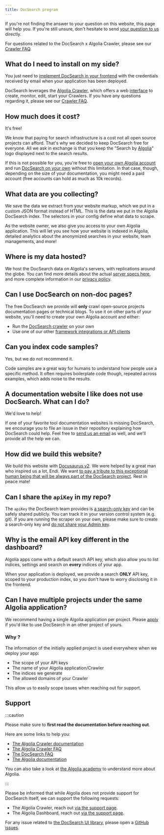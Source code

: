 ```yaml
---
title: DocSearch program
---
```


If you're not finding the answer to your question on this website, this page will help you. If you're still unsure, don't hesitate to send [your question to us][1] directly.

For questions related to the DocSearch x Algolia Crawler, please see our [Crawler FAQ](/docs/crawler).

## What do I need to install on my side?

You just need to [implement DocSearch in your frontend](/docs/DocSearch-v3) with the credentials received by email when your application has been deployed.

DocSearch leverages the [Algolia Crawler](https://www.algolia.com/products/search-and-discovery/crawler/), which offers a web [interface](https://crawler.algolia.com/) to create, monitor, edit, start your Crawlers. If you have any questions regarding it, please see our [Crawler FAQ](/docs/crawler).

## How much does it cost?

It's free!

We know that paying for search infrastructure is a cost not all open source projects can afford. That's why we decided to keep DocSearch free for everyone. All we ask in exchange is that you keep the "Search by [Algolia][2]" logo displayed next to the search results.

If this is not possible for you, you're free to [open your own Algolia account](https://www.algolia.com/pricing) and run [DocSearch on your own][3] without this limitation. In that case, though, depending on the size of your documentation, you might need a paid account (free accounts can hold as much as 10k records).

## What data are you collecting?

We save the data we extract from your website markup, which we put in a custom JSON format instead of HTML. This is the data we put in the Algolia DocSearch index. The selectors in your config define what data to scrape.

As the website owner, we also give you access to your own Algolia application. This will let you see how your website is indexed in Algolia, detailed analytics about the anonymized searches in your website, team managements, and more!

## Where is my data hosted?

We host the DocSearch data on Algolia's servers, with replications around the globe. You can find more details about the actual [server specs here](https://www.algolia.com/doc/guides/infrastructure/servers/), and more complete information in our [privacy policy](https://www.algolia.com/policies/privacy).

## Can I use DocSearch on non-doc pages?

The free DocSearch we provide will **only** crawl open-source projects documentation pages or technical blogs. To use it on other parts of your website, you'll need to create your own Algolia account and either:

- Run the [DocSearch crawler][3] on your own
- Use one of our other [framework integrations or API clients](https://www.algolia.com/doc/api-client/getting-started/install/javascript/?client=javascript)

## Can you index code samples?

Yes, but we do not recommend it.

Code samples are a great way for humans to understand how people use a specific method. It often requires boilerplate code though, repeated across examples, which adds noise to the results.

## A documentation website I like does not use DocSearch. What can I do?

We'd love to help!

If one of your favorite tool documentation websites is missing DocSearch, we encourage you to file an issue in their repository explaining how DocSearch could help. Feel free to [send us an email][1] as well, and we'll provide all the help we can.

## How did we build this website?

We build this website with [Docusaurus v2](https://docusaurus.io/). We were helped by a great man who inspired us a lot, Endi. We want [to pay a tribute to this exceptional human being that will be always part of the DocSearch project](https://docusaurus.io/blog/2020/01/07/tribute-to-endi). Rest in peace mate!

## Can I share the `apiKey` in my repo?

The `apiKey` the DocSearch team provides is [a search-only key](https://www.algolia.com/doc/guides/security/api-keys/#search-only-api-key) and can be safely shared publicly. You can track it in your version control system (e.g. git). If you are running the scraper on your own, please make sure to create a search-only key and [do not share your Admin key](https://www.algolia.com/doc/guides/security/api-keys/#admin-api-key).

## Why is the email API key different in the dashboard?

Algolia apps come with a default search API key, which also allow you to list indices, settings and search on **every** indices of your app.

When your application is deployed, we provide a search **ONLY** API key, scoped to your production index, so you don't have to worry disclosing it in the frontend.

## Can I have multiple projects under the same Algolia application?

We recommend having a single Algolia application per project. Please [apply](/apply) if you'd like to use DocSearch in an other project of yours.

### Why ?

The information of the initially applied project is used everywhere when we deploy your app:

- The scope of your API keys
- The name of your Algolia application/Crawler
- The indices we generate
- The allowed domains of your Crawler

This allow us to easily scope issues when reaching out for support.

## Support

:::caution

Please make sure to **first read the documentation before reaching out**.

Here are some links to help you:

- [The Algolia Crawler documentation](https://www.algolia.com/doc/tools/crawler/getting-started/overview/)
- [The Algolia Crawler FAQ](/docs/crawler)
- [The DocSearch FAQ](/docs/DocSearch-program)
- [The Algolia documentation](https://www.algolia.com/doc/)

You can also take a look at [the Algolia academy](https://academy.algolia.com/trainings) to understand more about Algolia.

:::

Please be informed that while Algolia does not provide support for DocSearch itself, we can support the following requests:

- The Algolia Crawler, reach out [via the support page](https://algolia.com/support).
- The Algolia Dashboard, reach out [via the support page](https://algolia.com/support).

For any issue related to [the DocSearch UI library](https://github.com/algolia/docsearch), please open a [GitHub issues](https://github.com/algolia/docsearch/issues).

[1]: mailto:docsearch@algolia.com
[2]: https://www.algolia.com/
[3]: /docs/legacy/run-your-own
